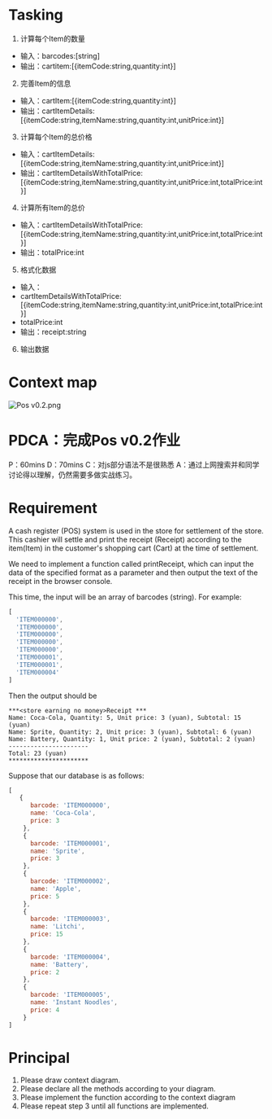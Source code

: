 # Tasking
1. 计算每个Item的数量
- 输入：barcodes:[string]
- 输出：cartitem:[{itemCode:string,quantity:int}]
2. 完善Item的信息
- 输入：cartItem:[{itemCode:string,quantity:int}]
- 输出：cartItemDetails:[{itemCode:string,itemName:string,quantity:int,unitPrice:int}]
3. 计算每个Item的总价格
- 输入：cartItemDetails:[{itemCode:string,itemName:string,quantity:int,unitPrice:int}]
- 输出：cartItemDetailsWithTotalPrice:[{itemCode:string,itemName:string,quantity:int,unitPrice:int,totalPrice:int}]
4. 计算所有Item的总价
- 输入：cartItemDetailsWithTotalPrice:[{itemCode:string,itemName:string,quantity:int,unitPrice:int,totalPrice:int}]
- 输出：totalPrice:int
5. 格式化数据
- 输入：
 - cartItemDetailsWithTotalPrice:[{itemCode:string,itemName:string,quantity:int,unitPrice:int,totalPrice:int}]
 - totalPrice:int
- 输出：receipt:string
6. 输出数据

# Context map
![Pos v0.2.png](http://ww1.sinaimg.cn/large/0061iV1igy1ggyzz026uzj32m61egaip.jpg)

# PDCA：完成Pos v0.2作业
P：60mins
D：70mins
C：对js部分语法不是很熟悉
A：通过上网搜索并和同学讨论得以理解，仍然需要多做实战练习。


# Requirement
A cash register (POS) system is used in the store for settlement of the store. This cashier will settle and print the receipt (Receipt) according to the item(Item) in the customer's shopping cart (Cart) at the time of settlement.

We need to implement a function called printReceipt, which can input the data of the specified format as a parameter and then output the text of the receipt in the browser console.

This time, the input will be an array of barcodes (string). For example:
```javascript
[
  'ITEM000000',
  'ITEM000000',
  'ITEM000000',
  'ITEM000000',
  'ITEM000000',
  'ITEM000001',
  'ITEM000001',
  'ITEM000004'
]
```

Then the output should be 
```
***<store earning no money>Receipt ***
Name: Coca-Cola, Quantity: 5, Unit price: 3 (yuan), Subtotal: 15 (yuan)
Name: Sprite, Quantity: 2, Unit price: 3 (yuan), Subtotal: 6 (yuan)
Name: Battery, Quantity: 1, Unit price: 2 (yuan), Subtotal: 2 (yuan)
----------------------
Total: 23 (yuan)
**********************
```

Suppose that our database is as follows:
```javascript
[
   {
      barcode: 'ITEM000000',
      name: 'Coca-Cola',
      price: 3
    },
    {
      barcode: 'ITEM000001',
      name: 'Sprite',
      price: 3
    },
    {
      barcode: 'ITEM000002',
      name: 'Apple',
      price: 5
    },
    {
      barcode: 'ITEM000003',
      name: 'Litchi',
      price: 15
    },
    {
      barcode: 'ITEM000004',
      name: 'Battery',
      price: 2
    },
    {
      barcode: 'ITEM000005',
      name: 'Instant Noodles',
      price: 4
    }
]
```

# Principal

1. Please draw context diagram.
2. Please declare all the methods according to your diagram.
3. Please implement the function according to the context diagram
4. Please repeat step 3 until all functions are implemented.
